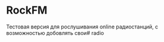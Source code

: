 # RockFM
Тестовая версия для рослушивания online радиостанций, с возможностью добовлять свои# radio
